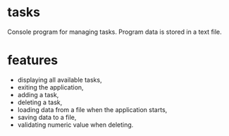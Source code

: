# tasks
Console program for managing tasks. Program data is stored in a text file.

# features
- displaying all available tasks,
- exiting the application,
- adding a task,
- deleting a task,
- loading data from a file when the application starts,
- saving data to a file,
- validating numeric value when deleting.